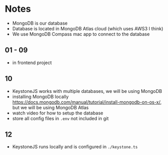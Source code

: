 # Notes

- MongoDB is our database
- Database is located in MongoDB Atlas cloud (which uses AWS3 I think)
- We use MongoDB Compass mac app to connect to the database

## 01 - 09

- in frontend project

## 10

- KeystoneJS works with multiple databases, we will be using MongoDB
- installing MongoDB locally <https://docs.mongodb.com/manual/tutorial/install-mongodb-on-os-x/>, but we will be using MongoDB Atlas
- watch video for how to setup the database
- store all config files in `.env` not included in git

## 12

- KeystoneJS runs locally and is configured in `./keystone.ts`
